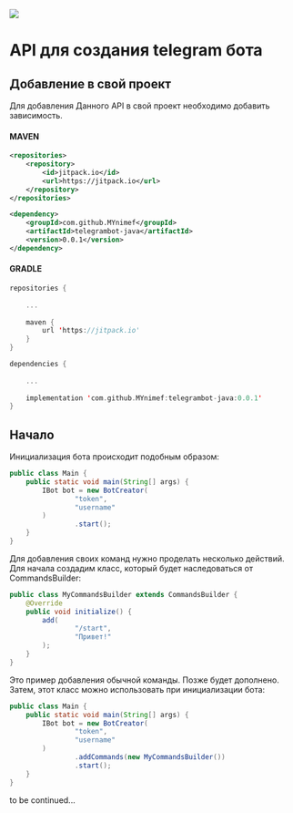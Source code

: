 [![](https://jitpack.io/v/MYnimef/telegrambot.svg)](https://jitpack.io/#MYnimef/telegrambot)

# API для создания telegram бота

## Добавление в свой проект

Для добавления Данного API в свой проект необходимо добавить зависимость.

#### MAVEN

```xml
<repositories>
    <repository>
        <id>jitpack.io</id>
        <url>https://jitpack.io</url>
    </repository>
</repositories>

<dependency>
    <groupId>com.github.MYnimef</groupId>
    <artifactId>telegrambot-java</artifactId>
    <version>0.0.1</version>
</dependency>
```

#### GRADLE

```kotlin
repositories { 
    
    ...
    
    maven { 
        url 'https://jitpack.io'
    }
}

dependencies {
    
    ...
    
    implementation 'com.github.MYnimef:telegrambot-java:0.0.1'
}
```

## Начало
 Инициализация бота происходит подобным образом:

```java
public class Main {
    public static void main(String[] args) {
        IBot bot = new BotCreator(
                "token",
                "username"
        )
                .start();
    }
}
```

 Для добавления своих команд нужно проделать несколько действий. Для начала создадим класс, который будет наследоваться от CommandsBuilder:

```java
public class MyCommandsBuilder extends CommandsBuilder {
    @Override
    public void initialize() {
        add(
                "/start", 
                "Привет!"
        );
    }
}
```

 Это пример добавления обычной команды. Позже будет дополнено. Затем, этот класс можно использовать при инициализации бота:

```java
public class Main {
    public static void main(String[] args) {
        IBot bot = new BotCreator(
                "token",
                "username"
        )
                .addCommands(new MyCommandsBuilder())
                .start();
    }
}
```

 to be continued...
  
